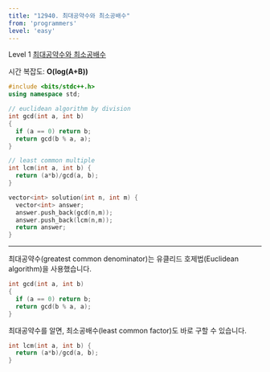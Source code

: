 ```yaml
---
title: "12940. 최대공약수와 최소공배수"
from: 'programmers'
level: 'easy'
---
```


Level 1 [최대공약수와 최소공배수](https://programmers.co.kr/learn/courses/30/lessons/12940)

시간 복잡도: **O(log(A+B))**

```cpp
#include <bits/stdc++.h>
using namespace std;

// euclidean algorithm by division
int gcd(int a, int b)
{
  if (a == 0) return b;
  return gcd(b % a, a);
}

// least common multiple
int lcm(int a, int b) {
  return (a*b)/gcd(a, b);
}

vector<int> solution(int n, int m) {
  vector<int> answer;
  answer.push_back(gcd(n,m));
  answer.push_back(lcm(n,m));
  return answer;
}
```

---

최대공약수(greatest common denominator)는 유클리드 호제법(Euclidean algorithm)을 사용했습니다.

```cpp
int gcd(int a, int b)
{
  if (a == 0) return b;
  return gcd(b % a, a);
}
```

최대공약수를 알면, 최소공배수(least common factor)도 바로 구할 수 있습니다.

```cpp
int lcm(int a, int b) {
  return (a*b)/gcd(a, b);
}
```